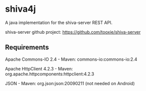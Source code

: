 shiva4j
=======

A java implementation for the shiva-server REST API.

shiva-server github project: https://github.com/tooxie/shiva-server


Requirements
------------
Apache Commons-IO 2.4 - Maven: commons-io:commons-io:2.4

Apache HttpClient 4.2.3 - Maven: org.apache.httpcomponents:httpclient:4.2.3

JSON - Maven: org.json:json:20090211 (not needed on Android)
